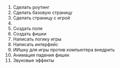 1. Сделать роутинг
2. Сделать базовую страницу
3. Сделать страницу с игрой 
4.
1. Создать поле
2. Создать фишки 
3. Написать логику игры 
4. Написать интерфейс 
5. ИИшку для игры против компьютера внедрить 
6. Анимация падения фишек 
7. Звуковые эффекты 